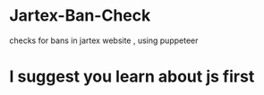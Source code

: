# Jartex-Ban-Check
checks for bans in jartex website , using puppeteer 
# I suggest you learn about js first 
